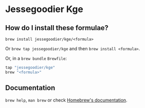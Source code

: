 # Jessegoodier Kge

## How do I install these formulae?

`brew install jessegoodier/kge/<formula>`

Or `brew tap jessegoodier/kge` and then `brew install <formula>`.

Or, in a `brew bundle` `Brewfile`:

```ruby
tap "jessegoodier/kge"
brew "<formula>"
```

## Documentation

`brew help`, `man brew` or check [Homebrew's documentation](https://docs.brew.sh).
